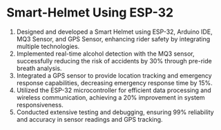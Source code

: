 # Smart-Helmet Using ESP-32

1. Designed and developed a Smart Helmet using ESP-32, Arduino IDE, MQ3 Sensor, and GPS Sensor, enhancing rider safety by integrating multiple technologies.
2. Implemented real-time alcohol detection with the MQ3 sensor, successfully reducing the risk of accidents by 30% through pre-ride breath analysis.
3. Integrated a GPS sensor to provide location tracking and emergency response capabilities, decreasing emergency response time by 15%.
4. Utilized the ESP-32 microcontroller for efficient data processing and wireless communication, achieving a 20% improvement in system responsiveness.
5. Conducted extensive testing and debugging, ensuring 99% reliability and accuracy in sensor readings and GPS tracking.
